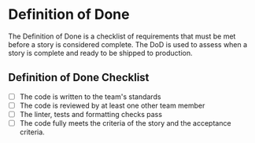 # Definition of Done

The Definition of Done is a checklist of requirements that must be met before a story is considered complete. The DoD is used to assess when a story is complete and ready to be shipped to production.

## Definition of Done Checklist

-   [ ] The code is written to the team's standards
-   [ ] The code is reviewed by at least one other team member
-   [ ] The linter, tests and formatting checks pass
-   [ ] The code fully meets the criteria of the story and the acceptance criteria.
